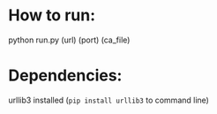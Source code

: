 # How to run:

python run.py (url) (port) (ca_file)

# Dependencies:

urllib3 installed (`pip install urllib3` to command line)
